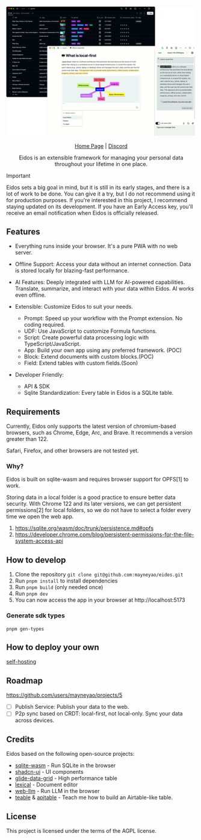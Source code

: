 ![eidos](/public/show/table-and-doc.webp)

<div align="center">
    <a href="https://eidos.space?home=1">Home Page</a> |
    <a href="https://discord.gg/bsGMPDR23b">Discord</a>
    <p>
    Eidos is an extensible framework for managing your personal data throughout your lifetime in one place.
    </p>
</div>

> [!IMPORTANT]
> Eidos sets a big goal in mind, but it is still in its early stages, and there is a lot of work to be done. You can give it a try, but I do not recommend using it for production purposes. If you're interested in this project, I recommend staying updated on its development. If you have an Early Access key, you'll receive an email notification when Eidos is officially released.

## Features

- Everything runs inside your browser. It's a pure PWA with no web server.
- Offline Support: Access your data without an internet connection. Data is stored locally for blazing-fast performance.
- AI Features: Deeply integrated with LLM for AI-powered capabilities. Translate, summarize, and interact with your data within Eidos. AI works even offline.
- Extensible: Customize Eidos to suit your needs.

  - Prompt: Speed up your workflow with the Prompt extension. No coding required.
  - UDF: Use JavaScript to customize Formula functions.
  - Script: Create powerful data processing logic with TypeScript/JavaScript.
  - App: Build your own app using any preferred framework. (POC)
  - Block: Extend documents with custom blocks.(POC)
  - Field: Extend tables with custom fields.(Soon)

- Developer Friendly:

  - API & SDK
  - Sqlite Standardization: Every table in Eidos is a SQLite table.

## Requirements

Currently, Eidos only supports the latest version of chromium-based browsers, such as Chrome, Edge, Arc, and Brave. It recommends a version greater than 122.

Safari, Firefox, and other browsers are not tested yet.

### Why?

Eidos is built on sqlite-wasm and requires browser support for OPFS[1] to work.

Storing data in a local folder is a good practice to ensure better data security. With Chrome 122 and its later versions, we can get persistent permissions[2] for local folders, so we do not have to select a folder every time we open the web app.

1. https://sqlite.org/wasm/doc/trunk/persistence.md#opfs
2. https://developer.chrome.com/blog/persistent-permissions-for-the-file-system-access-api

## How to develop

1. Clone the repository `git clone git@github.com:mayneyao/eidos.git`
2. Run `pnpm install` to install dependencies
3. Run `pnpm build` (only needed once)
4. Run `pnpm dev`
5. You can now access the app in your browser at http://localhost:5173

### Generate sdk types

```shell
pnpm gen-types
```

## How to deploy your own

[self-hosting](./docs/self-hosting.md)

## Roadmap

https://github.com/users/mayneyao/projects/5

- [ ] Publish Service: Publish your data to the web.
- [ ] P2p sync based on CRDT: local-first, not local-only. Sync your data across devices.

## Credits

Eidos based on the following open-source projects:

- [sqlite-wasm](https://github.com/sqlite/sqlite-wasm) - Run SQLite in the browser
- [shadcn-ui](https://github.com/shadcn-ui/ui) - UI components
- [glide-data-grid](https://github.com/glideapps/glide-data-grid) - High performance table
- [lexical](https://github.com/facebook/lexical) - Document editor
- [web-llm](https://github.com/mlc-ai/web-llm) - Run LLM in the browser
- [teable](https://github.com/teableio/teable) & [apitable](https://github.com/apitable/apitable) - Teach me how to build an Airtable-like table.

## License

This project is licensed under the terms of the AGPL license.
